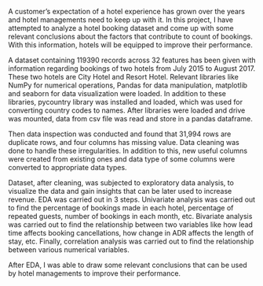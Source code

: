 A customer’s expectation of a hotel experience has grown over the years and hotel managements need to keep up with it. In this project, I have attempted to analyze a hotel booking dataset and come up with some relevant conclusions about the factors that contribute to count of bookings. With this information, hotels will be equipped to improve their performance.

A dataset containing 119390 records across 32 features has been given with information regarding bookings of two hotels from July 2015 to August 2017. These two hotels are City Hotel and Resort Hotel. Relevant libraries like NumPy for numerical operations, Pandas for data manipulation, matplotlib and seaborn for data visualization were loaded. In addition to these libraries, pycountry library was installed and loaded, which was used for converting country codes to names. After libraries were loaded and drive was mounted, data from csv file was read and store in a pandas dataframe.

Then data inspection was conducted and found that 31,994 rows are duplicate rows, and four columns has missing value. Data cleaning was done to handle these irregularities. In addition to this, new useful columns were created from existing ones and data type of some columns were converted to appropriate data types.

Dataset, after cleaning, was subjected to exploratory data analysis, to visualize the data and gain insights that can be later used to increase revenue. EDA was carried out in 3 steps. Univariate analysis was carried out to find the percentage of bookings made in each hotel, percentage of repeated guests, number of bookings in each month, etc. Bivariate analysis was carried out to find the relationship between two variables like how lead time affects booking cancellations, how change in ADR affects the length of stay, etc. Finally, correlation analysis was carried out to find the relationship between various numerical variables.

After EDA, I was able to draw some relevant conclusions that can be used by hotel managements to improve their performance.

